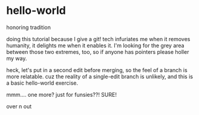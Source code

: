 # hello-world
honoring tradition
</p>
doing this tutorial because I give a git! tech infuriates me when it removes humanity, it delights me when it enables it. I'm looking for the grey area between those two extremes, too, so if anyone has pointers please holler my way.
</p>
heck, let's put in a second edit before merging, so the feel of a branch is more relatable. cuz the reality of a single-edit branch is unlikely, and this is a basic hello-world exercise.
</p>
mmm.... one more? just for funsies??! SURE!
</p>
</p>
over n out
